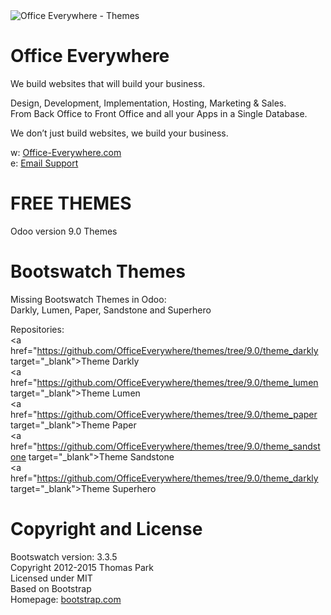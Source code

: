 <IMG SRC="https://www.office-everywhere.com/website/image/ir.attachment/351_ffc5997/datas" ALT="Office Everywhere - Themes">

# Office Everywhere

We build websites that will build your business.<br>

Design, Development, Implementation, Hosting, Marketing & Sales.<br>
From Back Office to Front Office and all your Apps in a Single Database.<br>

We don’t just build websites, we build your business.<br>

w: <a href=https://www.office-everywhere.com>Office-Everywhere.com</a><br>
e: <a href=mailto:support@office-everywhere.com>Email Support</a><br>

# FREE THEMES

Odoo version 9.0 Themes

# Bootswatch Themes

Missing Bootswatch Themes in Odoo:<br>
Darkly, Lumen, Paper, Sandstone and Superhero<br>

Repositories: <br>
<a href="https://github.com/OfficeEverywhere/themes/tree/9.0/theme_darkly target="_blank">Theme Darkly</a><br>
<a href="https://github.com/OfficeEverywhere/themes/tree/9.0/theme_lumen target="_blank">Theme Lumen</a><br>
<a href="https://github.com/OfficeEverywhere/themes/tree/9.0/theme_paper target="_blank">Theme Paper</a><br>
<a href="https://github.com/OfficeEverywhere/themes/tree/9.0/theme_sandstone target="_blank">Theme Sandstone</a><br>
<a href="https://github.com/OfficeEverywhere/themes/tree/9.0/theme_darkly target="_blank">Theme Superhero</a><br>

# Copyright and License

Bootswatch version: 3.3.5 <br>
Copyright 2012-2015 Thomas Park <br>
Licensed under MIT <br>
Based on Bootstrap <br>
Homepage: <a href=http://bootstrap.com target="_blank">bootstrap.com</a><br>
